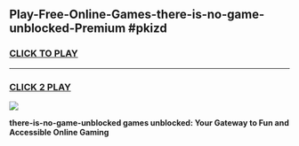 
## Play-Free-Online-Games-there-is-no-game-unblocked-Premium #pkizd
<h3>
<a href="https://premium.freeplayer.one?title=there-is-no-game-unblocked&ref=8M">CLICK TO PLAY</a></h3>
<hr>

<h3>
<a href="https://premium.freeplayer.one?title=there-is-no-game-unblocked&ref=8M">CLICK 2 PLAY</a>
  
</h3>

<a href="https://premium.freeplayer.one?title=there-is-no-game-unblocked&ref=8M"><img src="https://clearcache.store/games.png"></a>


**there-is-no-game-unblocked games unblocked: Your Gateway to Fun and Accessible Online Gaming**

